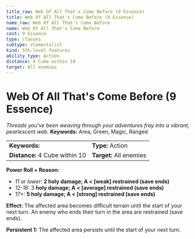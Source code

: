 ```yaml
---
title_raw: Web Of All That's Come Before (9 Essence)
title: Web Of All That's Come Before (9 Essence)
name_raw: Web Of All That's Come Before
name: Web Of All That's Come Before
cost: 9 Essence
type: classes
subtype: elementalist
kind: 5th-level features
ability_type: Action
distance: 4 Cube within 10
target: All enemies
---
```


# Web Of All That's Come Before (9 Essence)

*Threads you've been weaving through your adventures fray into a vibrant, pearlescent web.* **Keywords:** Area, Green, Magic, Ranged

|                                |                         |
| :----------------------------- | :---------------------- |
| **Keywords:**                  | **Type:** Action        |
| **Distance:** 4 Cube within 10 | **Target:** All enemies |

**Power Roll + Reason:**

- *11 or lower:* **2 holy damage; A \< \[weak\] restrained (save ends)**
- *12-16:* 3 **holy damage; A \< \[average\] restrained (save ends)**
- *17+:* **5 holy damage; A \< \[strong\] restrained (save ends)**

**Effect:** The affected area becomes difficult terrain until the start of your next turn. An enemy who ends their turn in the area are restrained (save ends).

**Persistent 1:** The affected area persists until the start of your next turn.
